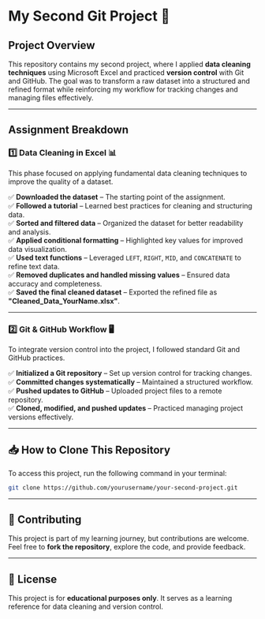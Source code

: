 # My Second Git Project 🚀  

## Project Overview  
This repository contains my second project, where I applied **data cleaning techniques** using Microsoft Excel and practiced **version control** with Git and GitHub. The goal was to transform a raw dataset into a structured and refined format while reinforcing my workflow for tracking changes and managing files effectively.  

---

## Assignment Breakdown  

### **1️⃣ Data Cleaning in Excel** 📊  
This phase focused on applying fundamental data cleaning techniques to improve the quality of a dataset.  

✅ **Downloaded the dataset** – The starting point of the assignment.  
✅ **Followed a tutorial** – Learned best practices for cleaning and structuring data.  
✅ **Sorted and filtered data** – Organized the dataset for better readability and analysis.  
✅ **Applied conditional formatting** – Highlighted key values for improved data visualization.  
✅ **Used text functions** – Leveraged `LEFT`, `RIGHT`, `MID`, and `CONCATENATE` to refine text data.  
✅ **Removed duplicates and handled missing values** – Ensured data accuracy and completeness.  
✅ **Saved the final cleaned dataset** – Exported the refined file as **"Cleaned_Data_YourName.xlsx"**.  

---

### **2️⃣ Git & GitHub Workflow** 🖥️  
To integrate version control into the project, I followed standard Git and GitHub practices.  

✅ **Initialized a Git repository** – Set up version control for tracking changes.  
✅ **Committed changes systematically** – Maintained a structured workflow.  
✅ **Pushed updates to GitHub** – Uploaded project files to a remote repository.  
✅ **Cloned, modified, and pushed updates** – Practiced managing project versions effectively.  

---

## 📥 How to Clone This Repository  
To access this project, run the following command in your terminal:  

```bash
git clone https://github.com/yourusername/your-second-project.git
```  

---

## 🤝 Contributing  
This project is part of my learning journey, but contributions are welcome. Feel free to **fork the repository**, explore the code, and provide feedback.  

---

## 📜 License  
This project is for **educational purposes only**. It serves as a learning reference for data cleaning and version control.  

